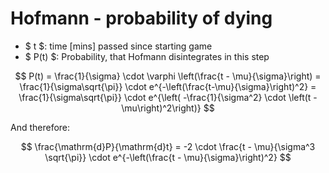 # Hofmann - probability of dying

- $ t $: time [mins] passed since starting game
- $ P(t) $: Probability, that Hofmann disintegrates in this step

$$
P(t) = \frac{1}{\sigma} \cdot \varphi \left(\frac{t - \mu}{\sigma}\right)
= \frac{1}{\sigma\sqrt{\pi}} \cdot e^{-\left(\frac{t-\mu}{\sigma}\right)^2} = \frac{1}{\sigma\sqrt{\pi}} \cdot e^{\left(
-\frac{1}{\sigma^2} \cdot \left(t - \mu\right)^2\right)}
$$

And therefore:

$$
\frac{\mathrm{d}P}{\mathrm{d}t} = -2 \cdot \frac{t - \mu}{\sigma^3 \sqrt{\pi}} \cdot e^{-\left(\frac{t -
\mu}{\sigma}\right)^2}
$$
